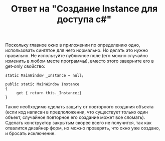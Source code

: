 ﻿---
title: "Ответ на \"Создание Instance для доступа c#\""
se.owner.user_id: 240512
se.owner.display_name: "MSDN.WhiteKnight"
se.owner.link: "https://ru.stackoverflow.com/users/240512/msdn-whiteknight"
se.answer_id: 885786
se.question_id: 885757
se.post_type: answer
se.is_accepted: True
---
<p>Поскольку главное окно в приложении по определению одно, использовать синглтон для него нормально. Но делать это нужно правильно. Не используйте публичное поле (его можно случайно изменить в любом месте программы), вместо этого заверните его в get-only свойство:</p>

<pre><code>static MainWindow _Instance = null;

public static MainWindow Instance
{
     get { return this._Instance;}
}
</code></pre>

<p>Также необходимо сделать защиту от повторного создания объекта (если код написан в предположении, что существует только один объект, случайное повторное его создание может все сломать). Сделать конструктор закрытым скорее всего не получится, так как отвалится дизайнер форм, но можно проверять, что окно уже создано, и бросать исключение.</p>
